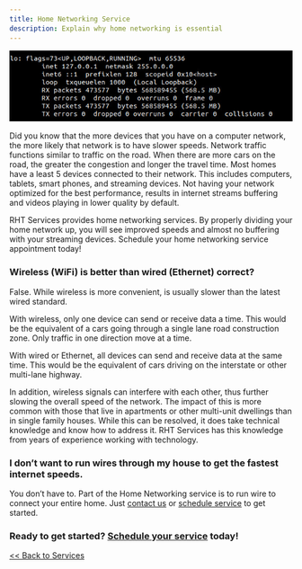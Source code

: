 ```yaml
---
title: Home Networking Service
description: Explain why home networking is essential
---
```


<p class="text-center">
<img src="/images/home_networking.jpg" alt="Network connectivity for localhost" />
</p>

Did you know that the more devices that you have on a computer network, the more likely that network is 
to have slower speeds. Network traffic functions similar to traffic on the road. When there are more 
cars on the road, the greater the congestion and longer the travel time. Most homes have a least 5 devices
connected to their network. This includes computers, tablets, smart phones, and streaming devices. 
Not having your network optimized for the best performance, results in internet streams buffering and 
videos playing in lower quality by default.

RHT Services provides home networking services. By properly dividing your home network up, you will see
improved speeds and almost no buffering with your streaming devices. 
Schedule your home networking service appointment today!

### Wireless (WiFi) is better than wired (Ethernet) correct?

False. While wireless is more convenient, is usually slower than the latest wired standard.

With wireless, only one device can send or receive data a time. This would be the equivalent 
of a cars going through a single lane road construction zone. Only traffic in one direction 
move at a time. 

With wired or Ethernet, all devices can send and receive data at the same time. This would be 
the equivalent of cars driving on the interstate or other multi-lane highway.

In addition, wireless signals can interfere with each other, thus further slowing the overall speed
of the network. The impact of this is more common with 
those that live in apartments or other multi-unit dwellings than in single family houses. While this 
can be resolved, it does take technical knowledge and know how to address it. RHT Services has 
this knowledge from years of experience working with technology. 

### I don’t want to run wires through my house to get the fastest internet speeds. 

You don’t have to. Part of the Home Networking service is to run wire to connect your 
entire home. Just [contact us](/contact.php) or [schedule service](/request) to get started.

<h3>Ready to get started? <a href="/request">Schedule your service</a> today!</h3>

[<< Back to Services](/services)
